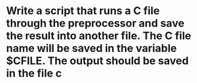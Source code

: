 # Write a script that runs a C file through the preprocessor and save the result into another file. The C file name will be saved in the variable $CFILE. The output should be saved in the file c

